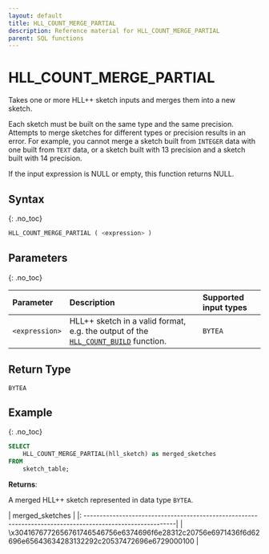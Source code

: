 ```yaml
---
layout: default
title: HLL_COUNT_MERGE_PARTIAL
description: Reference material for HLL_COUNT_MERGE_PARTIAL
parent: SQL functions
---
```



# HLL_COUNT_MERGE_PARTIAL

Takes one or more HLL++ sketch inputs and merges them into a new sketch.

Each sketch must be built on the same type and the same precision.
Attempts to merge sketches for different types or precision results in an error.
For example, you cannot merge a sketch built from `INTEGER` data with one built from `TEXT` data,
or a sketch built with 13 precision and a sketch built with 14 precision.

If the input expression is NULL or empty, this function returns NULL.

## Syntax
{: .no_toc}

```sql
HLL_COUNT_MERGE_PARTIAL ( <expression> )
```

## Parameters
{: .no_toc}

| Parameter | Description                                                                                                               | Supported input types |
| :--------- |:--------------------------------------------------------------------------------------------------------------------------|:----------------------|
| `<expression>`  | HLL++ sketch in a valid format, e.g. the output of the [`HLL_COUNT_BUILD`](hll-count-build.md) function. | `BYTEA`                |

## Return Type
`BYTEA`

## Example
{: .no_toc}

```sql
SELECT
    HLL_COUNT_MERGE_PARTIAL(hll_sketch) as merged_sketches
FROM
    sketch_table;
```

**Returns**: 

A merged HLL++ sketch represented in data type `BYTEA`.

|  merged_sketches                                                                                           |
|: ----------------------------------------------------------------------------------------------------------|
| \x3041676772656761746546756e6374696f6e28312c20756e6971436f6d62696e65643634283132292c20537472696e6729000100 |
